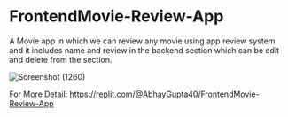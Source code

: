 # FrontendMovie-Review-App
A Movie app in which we can review any movie using app review system
and it includes name and review in the backend section which can
be edit and delete from the section.

![Screenshot (1260)](https://github.com/AbhayXcoderx123/FrontendMovie-Review-App/assets/103772939/6c6b3791-08e6-4874-a32a-a2cb322aad89)

For More Detail: https://replit.com/@AbhayGupta40/FrontendMovie-Review-App
